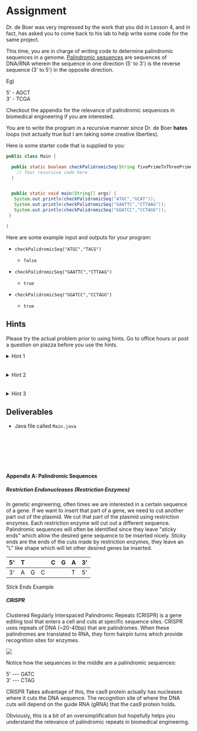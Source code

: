 # Assignment
Dr. de Boer was very impressed by the work that you did in Lesson 4, and in fact, has asked you to come back to his lab to help write some code for the same project.

This time, you are in charge of writing code to determine palindromic sequences in a genome. [Palindromic sequences](https://en.wikipedia.org/wiki/Palindromic_sequence) are sequences of DNA/RNA wherein the sequence in one direction (5' to 3') is the reverse sequence (3' to 5') in the opposite direction.

Eg)

5' - AGCT<br> 3' - TCGA




Checkout the appendix for the relevance of palindromic sequences in biomedical engineering if you are interested.

You are to write the program in a recursive manner since Dr. de Boer **hates** loops (not actually true but I am taking some creative liberties).


Here is some starter code that is supplied to you:

```java
public class Main {

  public static boolean checkPalidromicSeq(String fivePrimeToThreePrime, String threePrimeToFivePrime) {
    // Your recursive code here
  }


  public static void main(String[] args) {
   System.out.println(checkPalidromicSeq("ATGC","GCAT"));
   System.out.println(checkPalidromicSeq("GAATTC","CTTAAG"));
   System.out.println(checkPalidromicSeq("GGATCC","CCTAGG"));
 }

}

```

Here are some example input and outputs for your program:

* `checkPalidromicSeq("ATGC","TACG")`

  * `false`


* `checkPalidromicSeq("GAATTC","CTTAAG")`

  * `true`  


* `checkPalidromicSeq("GGATCC","CCTAGG")`

  * `true`  




## Hints
Please try the actual problem prior to using hints. Go to office hours or post a question on piazza before you use the hints.

<details>
  <summary>
    Hint 1
  </summary>

Think about the decomposing complexity strategy from the previous lesson. There is one self similar problem and one different problem. **You need private helper functions**.

</details>

<br>
<br>


<details>
  <summary>
    Hint 2
  </summary>

The different problem is checking to see if the two string are equal to each other.

</details>

<br>
<br>


<details>
  <summary>
    Hint 3
  </summary>

The self similar problem is reversing the string of one of the sequences.


</details>


## Deliverables

* Java file called `Main.java`

<br>
<br>
<br>
<br>
<br>

#### Appendix A: Palindromic Sequences

##### Restriction Endonucleases (Restriction Enzymes)
In genetic engineering, often times we are interested in a certain sequence of a gene. If we want to insert that part of a gene, we need to cut another part out of the plasmid. We cut that part of the plasmid using restriction enzymes. Each restriction enzyme will cut out a different sequence. Palindromic sequences will often be identified since they leave "sticky ends" which allow the desired gene sequence to be inserted nicely. Sticky ends are the ends of the cuts made by restriction enzymes, they leave an "L" like shape which will let other desired genes be inserted.

| 5' |T | || C| G| A| 3'|
| --- |---|---|---|---|---|---|---|
|3' | A| G| C| |  | T| 5'|

Stick Ends Example

##### CRISPR
Clustered Regularly Interspaced Palindromic Repeats (CRISPR) is a gene editing tool that enters a cell and cuts at specific sequence sites. CRISPR uses repeats of DNA (~20-40bp) that are palindromes. When these palindromes are translated to RNA, they form hairpin turns which provide recognition sites for enzymes.

![](https://upload.wikimedia.org/wikipedia/commons/thumb/7/75/DNA_palindrome.svg/1200px-DNA_palindrome.svg.png)

Notice how the sequences in the middle are a palindromic sequences:

5' --- GATC <br> 3' --- CTAG

CRISPR Takes advantage of this, the cas9 protein actually has nucleases where it cuts the DNA sequence. The recognition site of where the DNA cuts will depend on the guide RNA (gRNA) that the cas9 protein holds.

Obviously, this is a bit of an oversimplification but hopefully helps you understand the relevance of palindromic repeats in biomedical engineering.
